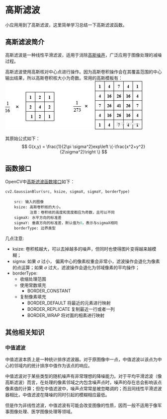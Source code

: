 # 高斯滤波

小应用用到了高斯滤波，这里简单学习总结一下高斯滤波函数。

## 高斯滤波简介

高斯滤波是一种线性平滑滤波，适用于消除[高斯噪声](https://baike.baidu.com/item/高斯噪声)，广泛应用于图像处理的减噪过程。

高斯滤波使用高斯核对中心点进行操作。因为高斯卷积操作会在其覆盖范围的中心输出结果，所以高斯卷积核大小为奇数。常用的高斯模板有：
![](pic/kernel.jpg)

其原始公式如下：
$$
G(x,y) = \frac{1}{2\pi \sigma^2}exp\left \{-\frac{x^2+y^2}{2\sigma^2}\right \}
$$

## 函数接口

OpenCV中[高斯滤波函数接口](https://docs.opencv.org/2.4/modules/imgproc/doc/filtering.html#void%20GaussianBlur%28InputArray%20src,%20OutputArray%20dst,%20Size%20ksize,%20double%20sigmaX,%20double%20sigmaY,%20int%20borderType%29)如下：
```python
cv2.GaussianBlur(src, ksize, sigmaX, sigmaY, borderType)

    src: 输入的图像
    ksize: 高斯卷积核的大小。
           注意：卷积核的高度和宽度都应为奇数，且可以不同
    sigmaX: 水平方向的标准差
    sigmaY: 垂直方向的标准差，默认值为0，表示与sigmaX相同
    borderType: 边界类型
```

几点注意:
- ksize: 卷积核越大，可以去掉越多的噪声，但同时也使得图片变得越来越模糊；
- sigma: 如果 $\sigma$ 过小， 偏离中心的像素权重会非常小，滤波操作会退化为像素的点运算；如果 $\sigma$ 过大，滤波操作会退化为邻域像素的平均操作；
- borderType:
  - 收缩处理范围
  - 使用常数填充
    - BORDER_CONSTANT
  - 复制像素填充 
    - BORDER_DEFAULT 将最近的元素进行映射
    - BORDER_REPLICATE 复制最近一行或者一列
    - BORDER_WRAP 将对面的相素进行映射

## 其他相关知识

### 中值滤波

中值滤波本质上是一种统计排序滤波器。对于原图像中一点，中值滤波以该点为中心的邻域内的统计排序中值作为该点的响应。

中值滤波对于某些类型的随机噪声有非常理想的降噪能力。对于平均平滑滤波（像高斯滤波）而言，在处理的像素邻域之内包含噪声点时，噪声的存在总会影响该点像素值的计算；但在中值滤波中，噪声点常常是被忽略调的；而且同线性平滑滤波器相比，中值滤波在降噪的同时引起的模糊相应最低。

但是作为非线性滤波，中值滤波有可能会改变图像的性质，因而一般不适用于像军事图像处理、医学图像处理等领域。

